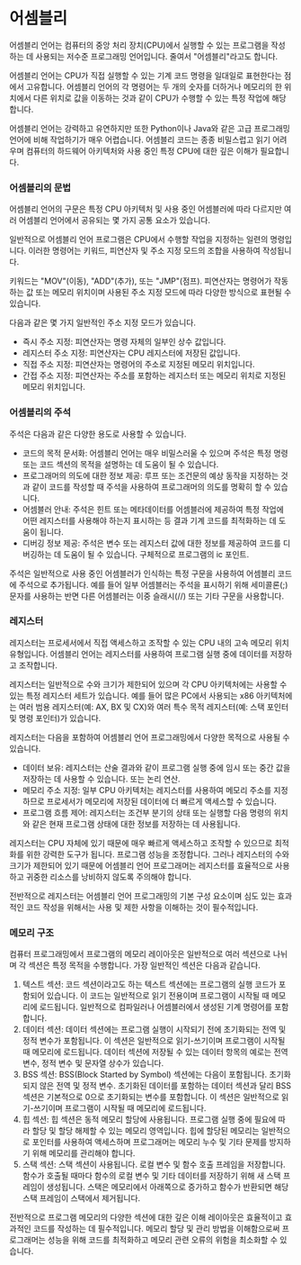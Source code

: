 # 어셈블리

어셈블리 언어는 컴퓨터의 중앙 처리 장치(CPU)에서 실행할 수 있는 프로그램을 작성하는 데 사용되는 저수준 프로그래밍 언어입니다. 줄여서 "어셈블리"라고도 합니다.

어셈블리 언어는 CPU가 직접 실행할 수 있는 기계 코드 명령을 일대일로 표현한다는 점에서 고유합니다. 어셈블리 언어의 각 명령어는 두 개의 숫자를 더하거나 메모리의 한 위치에서 다른 위치로 값을 이동하는 것과 같이 CPU가 수행할 수 있는 특정 작업에 해당합니다.

어셈블리 언어는 강력하고 유연하지만 또한 Python이나 Java와 같은 고급 프로그래밍 언어에 비해 작업하기가 매우 어렵습니다. 어셈블리 코드는 종종 비밀스럽고 읽기 어려우며 컴퓨터의 하드웨어 아키텍처와 사용 중인 특정 CPU에 대한 깊은 이해가 필요합니다.



### 어셈블리의 문법

어셈블리 언어의 구문은 특정 CPU 아키텍처 및 사용 중인 어셈블러에 따라 다르지만 여러 어셈블리 언어에서 공유되는 몇 가지 공통 요소가 있습니다.

일반적으로 어셈블리 언어 프로그램은 CPU에서 수행할 작업을 지정하는 일련의 명령입니다. 이러한 명령어는 키워드, 피연산자 및 주소 지정 모드의 조합을 사용하여 작성됩니다.

키워드는 "MOV"(이동), "ADD"(추가), 또는 "JMP"(점프). 피연산자는 명령어가 작동하는 값 또는 메모리 위치이며 사용된 주소 지정 모드에 따라 다양한 방식으로 표현될 수 있습니다.

다음과 같은 몇 가지 일반적인 주소 지정 모드가 있습니다.

- 즉시 주소 지정: 피연산자는 명령 자체의 일부인 상수 값입니다.
- 레지스터 주소 지정: 피연산자는 CPU 레지스터에 저장된 값입니다.
- 직접 주소 지정: 피연산자는 명령어의 주소로 지정된 메모리 위치입니다.
- 간접 주소 지정: 피연산자는 주소를 포함하는 레지스터 또는 메모리 위치로 지정된 메모리 위치입니다.



### 어셈블리의 주석

주석은 다음과 같은 다양한 용도로 사용할 수 있습니다.

- 코드의 목적 문서화: 어셈블리 언어는 매우 비밀스러울 수 있으며 주석은 특정 명령 또는 코드 섹션의 목적을 설명하는 데 도움이 될 수 있습니다.
- 프로그래머의 의도에 대한 정보 제공: 루프 또는 조건문의 예상 동작을 지정하는 것과 같이 코드를 작성할 때 주석을 사용하여 프로그래머의 의도를 명확히 할 수 있습니다.
- 어셈블러 안내: 주석은 힌트 또는 메타데이터를 어셈블러에 제공하여 특정 작업에 어떤 레지스터를 사용해야 하는지 표시하는 등 결과 기계 코드를 최적화하는 데 도움이 됩니다.
- 디버깅 정보 제공: 주석은 변수 또는 레지스터 값에 대한 정보를 제공하여 코드를 디버깅하는 데 도움이 될 수 있습니다. 구체적으로 프로그램의 ic 포인트.

주석은 일반적으로 사용 중인 어셈블러가 인식하는 특정 구문을 사용하여 어셈블리 코드에 주석으로 추가됩니다. 예를 들어 일부 어셈블러는 주석을 표시하기 위해 세미콜론(;) 문자를 사용하는 반면 다른 어셈블러는 이중 슬래시(//) 또는 기타 구문을 사용합니다.



### 레지스터

레지스터는 프로세서에서 직접 액세스하고 조작할 수 있는 CPU 내의 고속 메모리 위치 유형입니다. 어셈블리 언어는 레지스터를 사용하여 프로그램 실행 중에 데이터를 저장하고 조작합니다.

레지스터는 일반적으로 수와 크기가 제한되어 있으며 각 CPU 아키텍처에는 사용할 수 있는 특정 레지스터 세트가 있습니다. 예를 들어 많은 PC에서 사용되는 x86 아키텍처에는 여러 범용 레지스터(예: AX, BX 및 CX)와 여러 특수 목적 레지스터(예: 스택 포인터 및 명령 포인터)가 있습니다.

레지스터는 다음을 포함하여 어셈블리 언어 프로그래밍에서 다양한 목적으로 사용될 수 있습니다.

- 데이터 보유: 레지스터는 산술 결과와 같이 프로그램 실행 중에 임시 또는 중간 값을 저장하는 데 사용할 수 있습니다. 또는 논리 연산.
- 메모리 주소 지정: 일부 CPU 아키텍처는 레지스터를 사용하여 메모리 주소를 지정하므로 프로세서가 메모리에 저장된 데이터에 더 빠르게 액세스할 수 있습니다.
- 프로그램 흐름 제어: 레지스터는 조건부 분기의 상태 또는 실행할 다음 명령의 위치와 같은 현재 프로그램 상태에 대한 정보를 저장하는 데 사용됩니다.

레지스터는 CPU 자체에 있기 때문에 매우 빠르게 액세스하고 조작할 수 있으므로 최적화를 위한 강력한 도구가 됩니다. 프로그램 성능을 조정합니다. 그러나 레지스터의 수와 크기가 제한되어 있기 때문에 어셈블리 언어 프로그래머는 레지스터를 효율적으로 사용하고 귀중한 리소스를 낭비하지 않도록 주의해야 합니다.

전반적으로 레지스터는 어셈블리 언어 프로그래밍의 기본 구성 요소이며 심도 있는 효과적인 코드 작성을 위해서는 사용 및 제한 사항을 이해하는 것이 필수적입니다.



### 메모리 구조

컴퓨터 프로그래밍에서 프로그램의 메모리 레이아웃은 일반적으로 여러 섹션으로 나뉘며 각 섹션은 특정 목적을 수행합니다. 가장 일반적인 섹션은 다음과 같습니다.

1. 텍스트 섹션: 코드 섹션이라고도 하는 텍스트 섹션에는 프로그램의 실행 코드가 포함되어 있습니다. 이 코드는 일반적으로 읽기 전용이며 프로그램이 시작될 때 메모리에 로드됩니다. 일반적으로 컴파일러나 어셈블러에서 생성된 기계 명령어를 포함합니다.
2. 데이터 섹션: 데이터 섹션에는 프로그램 실행이 시작되기 전에 초기화되는 전역 및 정적 변수가 포함됩니다. 이 섹션은 일반적으로 읽기-쓰기이며 프로그램이 시작될 때 메모리에 로드됩니다. 데이터 섹션에 저장될 수 있는 데이터 항목의 예로는 전역 변수, 정적 변수 및 문자열 상수가 있습니다.
3. BSS 섹션: BSS(Block Started by Symbol) 섹션에는 다음이 포함됩니다. 초기화되지 않은 전역 및 정적 변수. 초기화된 데이터를 포함하는 데이터 섹션과 달리 BSS 섹션은 기본적으로 0으로 초기화되는 변수를 포함합니다. 이 섹션은 일반적으로 읽기-쓰기이며 프로그램이 시작될 때 메모리에 로드됩니다.
4. 힙 섹션: 힙 섹션은 동적 메모리 할당에 사용됩니다. 프로그램 실행 중에 필요에 따라 할당 및 할당 해제할 수 있는 메모리 영역입니다. 힙에 할당된 메모리는 일반적으로 포인터를 사용하여 액세스하며 프로그래머는 메모리 누수 및 기타 문제를 방지하기 위해 메모리를 관리해야 합니다.
5. 스택 섹션: 스택 섹션이 사용됩니다. 로컬 변수 및 함수 호출 프레임을 저장합니다. 함수가 호출될 때마다 함수의 로컬 변수 및 기타 데이터를 저장하기 위해 새 스택 프레임이 생성됩니다. 스택은 메모리에서 아래쪽으로 증가하고 함수가 반환되면 해당 스택 프레임이 스택에서 제거됩니다.

전반적으로 프로그램 메모리의 다양한 섹션에 대한 깊은 이해 레이아웃은 효율적이고 효과적인 코드를 작성하는 데 필수적입니다. 메모리 할당 및 관리 방법을 이해함으로써 프로그래머는 성능을 위해 코드를 최적화하고 메모리 관련 오류의 위험을 최소화할 수 있습니다.